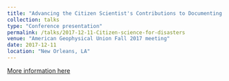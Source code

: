 ```yaml
---
title: "Advancing the Citizen Scientist's Contributions to Documenting and Understanding Natural Hazards: A Proof of Concept for Linking Crowdsourced and Remotely Sensed Data on Landslide Hazards in El Salvador"
collection: talks
type: "Conference presentation"
permalink: /talks/2017-12-11-Citizen-science-for-disasters
venue: "American Geophysical Union Fall 2017 meeting"
date: 2017-12-11
location: "New Orleans, LA"
---
```


[More information here](https://ntrs.nasa.gov/archive/nasa/casi.ntrs.nasa.gov/20170011717.pdf)

